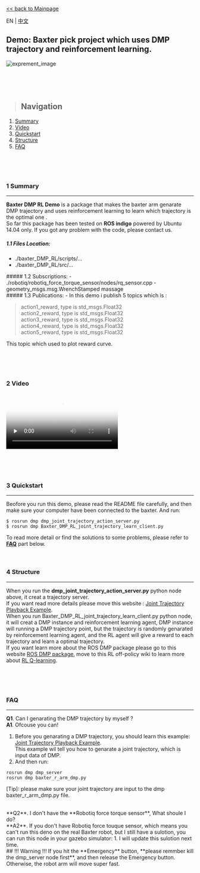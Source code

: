 <a name="Top"></a>
[\<< back to Mainpage](https://github.com/Dennis-BIRL-GDUT/baxter_DMP_RL/wiki/Baxter-DMP-RL-Demo)

EN | [中文](https://github.com/Dennis-BIRL-GDUT/baxter_DMP_RL/wiki/Baxter-DMP-RL-Demo-cn)

## Demo: Baxter pick project which uses DMP trajectory and reinforcement learning.
![exprement_image](https://github.com/Dennis-BIRL-GDUT/baxter_DMP_RL/blob/master/image/exprement.png)

<br /><br /><br />

>## Navigation
1. <a href="#Summary">Summary</a>
2. <a href="#Video">Video</a>
3. <a href="#Quickstart">Quickstart</a>
4. <a href="#Structure">Structure</a>
5. <a href="#FAQ">FAQ</a>

<br /><br /><br />





<a name="Summary"></a>
### 1 Summary
***
**Baxter DMP RL Demo** is a package that makes the baxter arm genarate DMP trajectory and uses reinforcement learning to learn which trajectory is the optimal one .<br />
So far this package has been tested on **ROS indigo** powered by Ubuntu 14.04 only. If you got any problem with the code, please contact us.<br />
<a name="Files Location">
##### 1.1 Files Location:
- ./baxter_DMP_RL/scripts/...
- ./baxter_DMP_RL/src/...
<a name="Subscriptions">
##### 1.2 Subscriptions:
- ./robotiq/robotiq_force_torque_sensor/nodes/rq_sensor.cpp
- geometry_msgs.msg.WrenchStamped massage<br />
<a name="Publications">
##### 1.3 Publications:
- In this demo i publish 5 topics which is :

  > action1_reward, type is std_msgs.Float32<br />
   action2_reward, type is std_msgs.Float32<br />
   action3_reward, type is std_msgs.Float32<br />
   action4_reward, type is std_msgs.Float32<br />
   action5_reward, type is std_msgs.Float32<br />

   This topic which used to plot reward curve.

<br /><br /><br />


<a name="Video"></a>
### 2 Video
<video id="video" controls="" preload="none" poster="https://github.com/Dennis-BIRL-GDUT/baxter_DMP_RL/blob/master/image/exprement.png">
      <source id="mp4" src="http://media.w3.org/2010/05/sintel/trailer.mp4" type="video/mp4">
      <p>Your user agent does not support the HTML5 Video element.</p>
    </video>


<br /><br /><br />


<a name="Quickstart"></a>
### 3 Quickstart

***

Beofore you run this demo, please read the README file carefully, and then make sure your computer have been connected to the baxter. And run:
```
$ rosrun dmp dmp_joint_trajectory_action_server.py
$ rosrun dmp Baxter_DMP_RL_joint_trajectory_learn_client.py
```
To read more detail or find the solutions to some problems, please refer to <a href="#FAQ">**FAQ**</a> part below.
<br /><br /><br />


<a name="Structure"></a>
### 4 Structure

***

When you run the **dmp_joint_trajectory_action_server.py** python node above, it creat a trajectory server.<br />
If you want read more details please move this website : [Joint Trajectory Playback Example](http://sdk.rethinkrobotics.com/wiki/Joint_Trajectory_Playback_Example).<br />
When you run Baxter_DMP_RL_joint_trajectory_learn_client.py python node, it will creat a DMP instance and reinforcement learning agent, DMP instance will running a DMP trajectory point, but the trajectory is randomly genarated by reinforcement learning agent, and the RL agent will give a reward to each trajectory and learn a optimal trajectory.<br />
 If you want learn more about the ROS DMP package please go to this website [ROS DMP package](http://wiki.ros.org/dmp), move to this RL off-policy wiki to learn more about [RL Q-learning](https://en.wikipedia.org/wiki/Q-learning).

<br /><br /><br />


<a name="FAQ"></a>
### FAQ

***

**Q1**. Can I genarating the DMP trajectory by myself ?<br />
**A1**. Ofcouse you can! <br />
1. Before you genarating a DMP trajectory, you should learn this example:
[Joint Trajectory Playback Example](http://sdk.rethinkrobotics.com/wiki/Joint_Trajectory_Playback_Example).<br /> This example wil tell you how to genarate a joint trajectory, which is input data of DMP.<br />
2. And then run:
```
rosrun dmp dmp_server
rosrun dmp baxter_r_arm_dmp.py
```
[Tip]: please make sure your joint trajectory are input to the dmp baxter_r_arm_dmp.py file.<br />

<br />
<a name="Q2"></a>
**Q2**. I don't have the **Robotiq force torque sensor**, What shoule I do?<br />
**A2**. If you don't have Robotiq force touque sensor, which means you can't run this deno on the real Baxter robot, but I still have a sulotion, you can run this node in your gazebo simulator:
 1. I will update this sulotion next time.

<br />
## !!! Warning !!!
 If you hit the **Emergency** button, **please remmber kill the  dmp_server node first**, and then release the Emergency button. Otherwise, the robot arm will move super fast.
